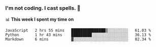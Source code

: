 ### I'm not coding. I cast spells. 🎩

📊 **This week I spent my time on**
<!--START_SECTION:waka-->
```text
JavaScript   2 hrs 55 mins   ███████████████▒░░░░░░░░░   61.03 % 
Python       1 hr 43 mins    █████████░░░░░░░░░░░░░░░░   36.13 % 
Markdown     6 mins          ▓░░░░░░░░░░░░░░░░░░░░░░░░   02.34 % 
```
<!--END_SECTION:waka-->

